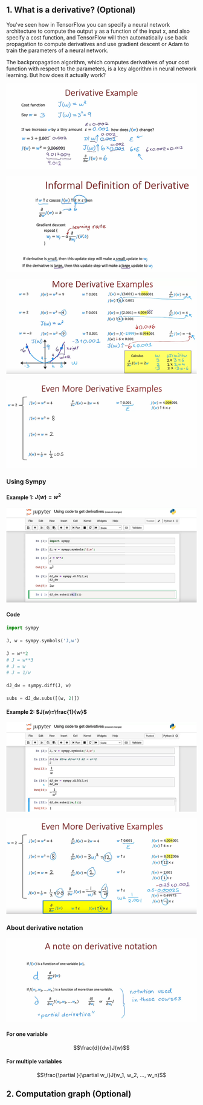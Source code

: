 ## 1. What is a derivative? (Optional)

You've seen how in TensorFlow you can specify a neural network architecture to compute the output y as a function of the input x, and also specify a cost function, and TensorFlow will then automatically use back propagation to compute derivatives and use gradient descent or Adam to train the parameters of a neural network. 

The backpropagation algorithm, which computes derivatives of your cost function with respect to the parameters, is a key algorithm in neural network learning. But how does it actually work?

![alt text](./img/image1.png)

![alt text](./img/image2.png)

![alt text](./img/image3.png)

![alt text](./img/image4.png)

### Using Sympy

#### Example 1: $J(w)=w^2$
![alt text](./img/image5a.png)

#### Code
```python
import sympy

J, w = sympy.symbols('J,w')

J = w**2 
# J = w**3
# J = w 
# J = 1/w

dJ_dw = sympy.diff(J, w)

subs = dJ_dw.subs([(w, 2)])
```

#### Example 2: $J(w)=\frac{1}{w}$
![alt text](./img/image5b.png)

![alt text](./img/image6.png)

### About derivative notation
![alt text](./img/image7.png)

#### For one variable
$$\frac{d}{dw}J(w)$$

#### For multiple variables
$$\frac{\partial }{\partial w_i}J(w_1, w_2, ..., w_n)$$

## 2. Computation graph (Optional)
